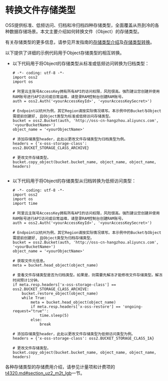 # 转换文件存储类型

OSS提供标准、低频访问、归档和冷归档四种存储类型，全面覆盖从热到冷的各种数据存储场景。本文主要介绍如何转换文件（Object）的存储类型。

有关存储类型的更多信息，请参见开发指南的[存储类型介绍](/cn.zh-CN/开发指南/存储类型/存储类型介绍.md)及[存储类型转换](/cn.zh-CN/开发指南/存储类型/存储类型转换.md)。

以下提供了详细的示例代码用于Object存储类型的相互转换。

-   以下代码用于将Object的存储类型从标准或低频访问转换为归档类型：

    ```
    # -*- coding: utf-8 -*-
    import oss2
    import os
    
    # 阿里云主账号AccessKey拥有所有API的访问权限，风险很高。强烈建议您创建并使用RAM账号进行API访问或日常运维，请登录RAM控制台创建RAM账号。
    auth = oss2.Auth('<yourAccessKeyId>', '<yourAccessKeySecret>')
    
    # Endpoint以杭州为例，其它Region请按实际情况填写。本示例中的Bucket与Object需提前创建好, 且Object类型为标准或低频访问存储类型。
    bucket = oss2.Bucket(auth, 'http://oss-cn-hangzhou.aliyuncs.com', '<yourBucketName>')
    object_name = '<yourObjectName>'
    
    # 添加存储类型header，此处以更改文件存储类型为归档类型为例。
    headers = {'x-oss-storage-class': oss2.BUCKET_STORAGE_CLASS_ARCHIVE}
    
    # 更改文件存储类型。
    bucket.copy_object(bucket.bucket_name, object_name, object_name, headers)
                        
    ```

-   以下代码用于将Object的存储类型从归档转换为低频访问类型：

    ```
    # -*- coding: utf-8 -*-
    import oss2
    import os
    import time
    
    # 阿里云主账号AccessKey拥有所有API的访问权限，风险很高。强烈建议您创建并使用RAM账号进行API访问或日常运维，请登录RAM控制台创建RAM账号。
    auth = oss2.Auth('<yourAccessKeyId>', '<yourAccessKeySecret>')
    
    # Endpoint以杭州为例，其它Region请按实际情况填写。本示例中的Bucket与Object需提前创建好, 且Object类型为归档存储类型。
    bucket = oss2.Bucket(auth, 'http://oss-cn-hangzhou.aliyuncs.com', '<yourBucketName>')
    object_name = '<yourObjectName>'
    
    # 获取文件元信息。
    meta = bucket.head_object(object_name)
    
    # 查看文件存储类型是否为归档类型。如果是，则需要先解冻才能修改文件存储类型。解冻时间预计1分钟。
    if meta.resp.headers['x-oss-storage-class'] == oss2.BUCKET_STORAGE_CLASS_ARCHIVE:
        bucket.restore_object(object_name)
        while True:
            meta = bucket.head_object(object_name)
            if meta.resp.headers['x-oss-restore'] == 'ongoing-request="true"':
                time.sleep(5)
            else:
                break
    
    # 添加存储类型header，此处以更改文件存储类型为低频访问类型为例。
    headers = {'x-oss-storage-class': oss2.BUCKET_STORAGE_CLASS_IA}
    
    # 更改文件存储类型。
    bucket.copy_object(bucket.bucket_name, object_name, object_name, headers)
    ```


各种存储类型的存储费用介绍，请参见计量项和计费项的[t4320.md\#section\_uz2\_m2t\_lgb](/cn.zh-CN/计量计费/计量项和计费项/概述.md)一节。

